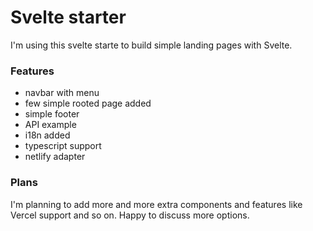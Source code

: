 # Svelte starter

I'm using this svelte starte to build simple landing pages with Svelte.

### Features

- navbar with menu
- few simple rooted page added
- simple footer
- API example
- i18n added
- typescript support
- netlify adapter

### Plans

I'm planning to add more and more extra components and features like Vercel support and so on. Happy to discuss more options.

